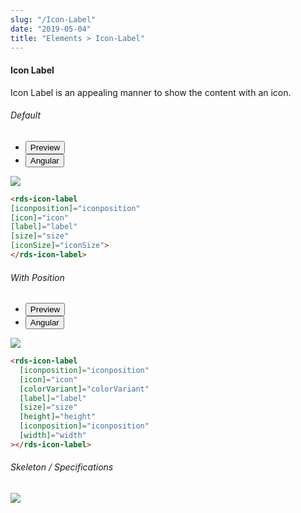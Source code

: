 ```yaml
---
slug: "/Icon-Label"
date: "2019-05-04"
title: "Elements > Icon-Label"
---
```


<!-- CSS only -->
<link href="https://cdn.jsdelivr.net/npm/bootstrap@5.1.3/dist/css/bootstrap.min.css" rel="stylesheet" integrity="sha384-1BmE4kWBq78iYhFldvKuhfTAU6auU8tT94WrHftjDbrCEXSU1oBoqyl2QvZ6jIW3" crossorigin="anonymous">
<link rel="stylesheet" href="../../../../../../../raaghu/src/assets/css/style-elements.css">
<link rel="stylesheet" href="../../../../../../../raaghu/src/assets/css/main.css">


#### Icon Label

<p class="">Icon Label is an appealing manner to show the content with an icon. </p>
<section class="py-4">
    <h6>Default</h6>
    <div class="py-3">
      <div class="cust-tabs">
        <ul class="nav nav-tabs" id="myTab" role="tablist">
          <li class="nav-item" role="presentation">
            <button class="nav-link active" id="PreviewBasic-tab" data-bs-toggle="tab" data-bs-target="#PreviewBasic" type="button" role="tab" aria-controls="PreviewBasic" aria-selected="true">Preview </button>
          </li>
          <li class="nav-item" role="presentation">
            <button class="nav-link" id="AngularBasic-tab" data-bs-toggle="tab" data-bs-target="#AngularBasic" type="button" role="tab" aria-controls="AngularBasic" aria-selected="false"><i class="bi bi-code-slash" style="font-size:1.0rem"></i>Angular</button>
          </li>
        </ul>
      </div>
      <div class="tab-content card border" id="myTabContent">
        <div class="tab-pane fade show active" id="PreviewBasic" role="tabpanel" aria-labelledby="PreviewBasic-tab">
         <div class="contents p-5">
              <div class="row">
                 <div class="col-md-12">
                    <img src="/images/icon-label.png" class="img-fluid w-25">
                 </div>              
           </div>
                       
  </div>
        </div>
        <div class="tab-pane fade show" id="AngularBasic" role="tabpanel" aria-labelledby="AngularBasic-tab">
          <div class="contents bg-code">
<div class="row m-0">

```html
<rds-icon-label
[iconposition]="iconposition"
[icon]="icon"
[label]="label"
[size]="size"
[iconSize]="iconSize">
</rds-icon-label>
```
</div>
</div>
  </div>
        </div>
      </div>
    </div>
  </section>

<!-- Icon Label with position -->

  <section class="py-4">
    <h6>With Position</h6>
    <div class="py-3">
      <div class="cust-tabs">
        <ul class="nav nav-tabs" id="myTab" role="tablist">
          <li class="nav-item" role="presentation">
            <button class="nav-link active" id="Previewposition-tab" data-bs-toggle="tab" data-bs-target="#Previewposition" type="button" role="tab" aria-controls="Previewposition" aria-selected="true">Preview </button>
          </li>
          <li class="nav-item" role="presentation">
            <button class="nav-link" id="AngularPosition-tab" data-bs-toggle="tab" data-bs-target="#AngularPosition" type="button" role="tab" aria-controls="AngularPosition" aria-selected="false"><i class="bi bi-code-slash" style="font-size:1.0rem"></i>Angular</button>
          </li>
        </ul>
      </div>
      <div class="tab-content card border" id="myTabContent">
        <div class="tab-pane fade show active" id="Previewposition" role="tabpanel" aria-labelledby="Previewposition-tab">
         <div class="contents p-5">
              <div class="row">
                 <div class="col-md-12">
                    <img src="/images/icon-label-position.png" class="img-fluid w-100">
                 </div>              
           </div>
                       
  </div>
        </div>
        <div class="tab-pane fade show" id="AngularPosition" role="tabpanel" aria-labelledby="AngularPosition-tab">
          <div class="contents bg-code">
<div class="row m-0">

```html
<rds-icon-label
  [iconposition]="iconposition"
  [icon]="icon"
  [colorVariant]="colorVariant"
  [label]="label"
  [size]="size"
  [height]="height"
  [iconposition]="iconposition"
  [width]="width"
></rds-icon-label>
```
</div>
</div>
  </div>
        </div>
      </div>
    </div>
  </section>
  <section class="py-4">
                        <h6>
                           Skeleton / Specifications
                        </h6>
                        <div class="py-3">
                              <!-- Tab panes -->
                              <div class="card border p-5">
                                 <div class="row">
                                    <div class="col-md-12">
                                       <img src="/images/icon-label-skeleton.png" class="img-fluid">
                                    </div> 
                                 </div>
                              </div>
                        </div>
                     </section>
   